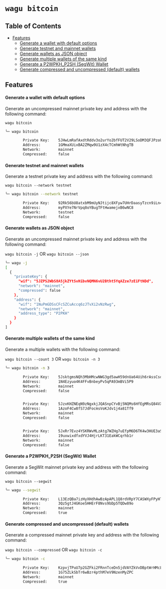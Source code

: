 # `wagu bitcoin`

## <a name='TableofContents'></a>Table of Contents

* [Features](#Features)
	* [Generate a wallet with default options](#Generateawalletwithdefaultoptions)
	* [Generate testnet and mainnet wallets](#Generatetestnetandmainnetwallets)
	* [Generate wallets as JSON object](#GeneratewalletsasJSONobject)
	* [Generate multiple wallets of the same kind](#Generatemultiplewalletsofthesamekind)
	* [Generate a P2WPKH_P2SH (SegWit) Wallet](#GenerateaP2WPKHSegWitWallet)
	* [Generate compressed and uncompressed (default) wallets](#Generatecompressedanduncompresseddefaultwallets)

##  <a name='Features'></a>Features

#### <a name='Generateawalletwithdefaultoptions'></a>Generate a wallet with default options

Generate an uncompressed mainnet private key and address with the following command:

`wagu bitcoin`

```bash
╰─ wagu bitcoin

        Private Key:    5JHwLmRafAxdtRddv3o2urYo2bfFUT2V29LSoDM3QFJPzoUoBJT
        Address:        1GMmaXUixBA2ZMqw9U1zX4cTCmhWtNhgTB
        Network:        mainnet
        Compressed:     false
```

#### <a name='Generatetestnetandmainnetwallets'></a>Generate testnet and mainnet wallets

Generate a testnet private key and address with the following command:

`wagu bitcoin --network testnet`

```bash
╰─ wagu bitcoin --network testnet

        Private Key:    92Rk56bU8atxbM9mUyNJtijc8XFyw7UHrDaasyTzcn9iLn4M9Le
        Address:        myPXYe7NrVpq8oYBugTFtHwamejxB6wNC8
        Network:        testnet
        Compressed:     false
```

#### <a name='GeneratewalletsasJSONobject'></a>Generate wallets as JSON object

Generate an uncompressed mainnet private key and address with the following command:

`wagu bitcoin -j` OR `wagu bitcoin --json`

```bash
╰─ wagu -j
[
  {
    "privateKey": {
      "wif": "5JZPS2WbS8A5jkZYtSvHibvNQMN6vU2Btht5YqAZze7zEiFtNDd",
      "network": "mainnet",
      "compressed": false
    },
    "address": {
      "wif": "1NuPmGDSsCFcSZCuAccq6zJTvXi2vNzRwg",
      "network": "mainnet",
      "address_type": "P2PKH"
    }
  }
]
```

#### <a name='Generatemultiplewalletsofthesamekind'></a>Generate multiple wallets of the same kind

Generate a multiple wallets with the following command:

`wagu bitcoin --count 3` OR `wagu bitcoin -n 3`

```bash
╰─ wagu bitcoin -n 3

        Private Key:    5JsktgmsNQh3MbHMcwNWG3gd5awH59dnUa64Uih6rAssCsdjjU9
        Address:        1N4Ezyuo4K4FFvBnbeyPv5qPA93mBVi5P9
        Network:        mainnet
        Compressed:     false


        Private Key:    5JzxKHZNEqN9zNgxkjJQASnpCYvBj5NQMs6HfEgMRsQ84VXJpyU
        Address:        1AzoF4Cw8fS7JdFocmsVoKJdv1j4a81Tf9
        Network:        mainnet
        Compressed:     false


        Private Key:    5JxRr7Evz4YSKRWvMLzAtg7WZHg7uEfpM6D6TK4w3HUE3aSQbF7
        Address:        19uxwixdfxdYVJ4HjrLKT31EakWCqrhb1r
        Network:        mainnet
        Compressed:     false
```

#### <a name='GenerateaP2WPKHSegWitWallet'></a>Generate a P2WPKH_P2SH (SegWit) Wallet

Generate a SegWit mainnet private key and address with the following command:

`wagu bitcoin --segwit`

```bash
╰─ wagu --segwit

        Private Key:    L13EzQBa7izHyXHdhAwBzApAPL1Q8rdVRpY7CASWXyFPyHTuPJxs
        Address:        3Qz5gtJ4GKoeSHHErF8Nvs9bDp5TQDw89o
        Network:        mainnet
        Compressed:     true
```

#### <a name='Generatecompressedanduncompresseddefaultwallets'></a>Generate compressed and uncompressed (default) wallets 

Generate a compressed mainnet private key and address with the following command:

`wagu bitcoin --compressed` OR `wagu bitcoin -c`

```bash
╰─ wagu bitcoin -c

        Private Key:    KzpvjTPuU7p2GZFki2FRnnTceDn5jdVAYZkVvDBptWrHMcLeGWFn
        Address:        1G75ZLkSbTr6wBzr4pthM7eV9NzenMyZPC
        Network:        mainnet
        Compressed:     true
```
